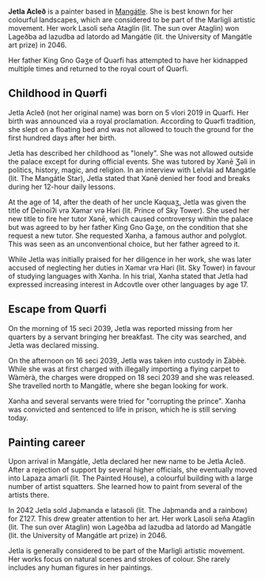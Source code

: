 **Jetla Acleð** is a painter based in [Mangátle](/2024/11/24/mangátle.html). She is best known for her colourful landscapes, which are considered to be part of the Marligli artistic movement. Her work Lasoli seña Ataglin (lit. The sun over Ataglin) won Lageðba ad lazudba ad latordo ad Mangátle (lit. the University of Mangátle art prize) in 2046.

Her father King Gno Gəʒe of Quərfi has attempted to have her kidnapped multiple times and returned to the royal court of Quərfi.

## Childhood in Quərfi
Jetla Acleð (not her original name) was born on 5 vlori 2019 in Quərfi. Her birth was announced via a royal proclamation. According to Quərfi tradition, she slept on a floating bed and was not allowed to touch the ground for the first hundred days after her birth.

Jetla has described her childhood as "lonely". She was not allowed outside the palace except for during official events. She was tutored by Xənē Ʒəli in politics, history, magic, and religion. In an interview with Lelvlai ad Mangátle (lit. The Mangátle Star), Jetla stated that Xənē denied her food and breaks during her 12-hour daily lessons.

At the age of 14, after the death of her uncle Kəquaʒ, Jetla was given the title of  Deinoiʔi vrə Xəmar vrə Həri (lit. Prince of Sky Tower). She used her new title to fire her tutor Xənē, which caused controversy within the palace but was agreed to by her father King Gno Gəʒe, on the condition that she request a new tutor. She requested Xənha, a famous author and polyglot. This was seen as an unconventional choice, but her father agreed to it.

While Jetla was initially praised for her diligence in her work, she was later accused of neglecting her duties in Xəmar vrə Həri (lit. Sky Tower) in favour of studying languages with Xənha. In his trial, Xənha stated that Jetla had expressed increasing interest in Adcovtle over other languages by age 17.

## Escape from Quərfi
On the morning of 15 seci 2039, Jetla was reported missing from her quarters by a servant bringing her breakfast. The city was searched, and Jetla was declared missing.

On the afternoon on 16 seci 2039, Jetla was taken into custody in Ʃàbèè. While she was at first charged with illegally importing a flying carpet to Wàmèrà, the charges were dropped on 18 seci 2039 and she was released. She travelled north to Mangátle, where she began looking for work.

Xənha and several servants were tried for "corrupting the prince". Xənha was convicted and sentenced to life in prison, which he is still serving today.

## Painting career
Upon arrival in Mangátle, Jetla declared her new name to be Jetla Acleð. After a rejection of support by several higher officials, she eventually moved into Lapaza amarli (lit. The Painted House), a colourful building with a large number of artist squatters. She learned how to paint from several of the artists there.

In 2042 Jetla sold Jaþmanda e latasoli (lit. The Jaþmanda and a rainbow) for Z127. This drew greater attention to her art. Her work Lasoli seña Ataglin (lit. The sun over Ataglin) won Lageðba ad lazudba ad latordo ad Mangátle (lit. the University of Mangátle art prize) in 2046.

Jetla is generally considered to be part of the Marligli artistic movement. Her works focus on natural scenes and strokes of colour. She rarely includes any human figures in her paintings.